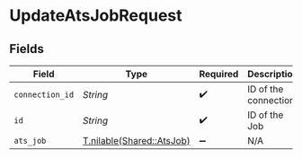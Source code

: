 # UpdateAtsJobRequest


## Fields

| Field                                                      | Type                                                       | Required                                                   | Description                                                |
| ---------------------------------------------------------- | ---------------------------------------------------------- | ---------------------------------------------------------- | ---------------------------------------------------------- |
| `connection_id`                                            | *String*                                                   | :heavy_check_mark:                                         | ID of the connection                                       |
| `id`                                                       | *String*                                                   | :heavy_check_mark:                                         | ID of the Job                                              |
| `ats_job`                                                  | [T.nilable(Shared::AtsJob)](../../models/shared/atsjob.md) | :heavy_minus_sign:                                         | N/A                                                        |